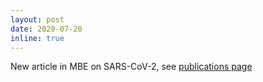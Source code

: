 ```yaml
---
layout: post
date: 2020-07-20
inline: true
---
```


New article in MBE on SARS-CoV-2, see [publications page](/publications/)
